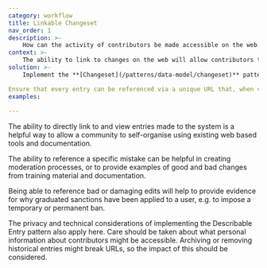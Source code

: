 ```yaml
---
category: workflow
title: Linkable Changeset
nav_order: 1
description: >-
    How can the activity of contributors be made accessible on the web to allow them to be referenced and discussed on social media or in emails, wiki pages and blog posts?
context: >-
    The ability to link to changes on the web will allow contributors to use a range of existing communication tools to help them coordinate their work.
solution: >-
    Implement the **[Changeset](/patterns/data-model/changeset)** pattern which will ensure that you are capturing a unique identifier and useful context for each entry.

Ensure that every entry can be referenced via a unique URL that, when visited, delivers a web page that provides a useful summary of the metadata. Expose those URLs in the system e.g via a **[Track Changes](/patterns/workflow/track-changes)** view.
examples:
    
---
```


The ability to directly link to and view entries made to the system is a helpful way to allow a community to self-organise using existing web based tools and documentation.

The ability to reference a specific mistake can be helpful in creating moderation processes, or to provide examples of good and bad changes from training material and documentation.

Being able to reference bad or damaging edits will help to provide evidence for why graduated sanctions have been applied to a user, e.g. to impose a temporary or permanent ban.

The privacy and technical considerations of implementing the Describable Entry pattern also apply here. Care should be taken about what personal information about contributors might be accessible. Archiving or removing historical entries might break URLs, so the impact of this should be considered.